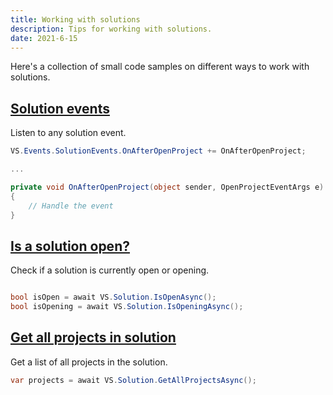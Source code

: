 ```yaml
---
title: Working with solutions
description: Tips for working with solutions.
date: 2021-6-15
---
```


Here's a collection of small code samples on different ways to work with solutions.

## [Solution events](#solution-events)
Listen to any solution event.

```csharp
VS.Events.SolutionEvents.OnAfterOpenProject += OnAfterOpenProject;

...

private void OnAfterOpenProject(object sender, OpenProjectEventArgs e)
{
    // Handle the event
}
```

## [Is a solution open?](#is-a-solution-open)
Check if a solution is currently open or opening.

```csharp

bool isOpen = await VS.Solution.IsOpenAsync();
bool isOpening = await VS.Solution.IsOpeningAsync();
```

## [Get all projects in solution](#get-all-projects-in-solution)
Get a list of all projects in the solution.

```csharp
var projects = await VS.Solution.GetAllProjectsAsync();
```
